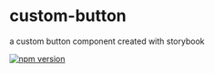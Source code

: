 # custom-button
a custom button component created with storybook

[![npm version](https://img.shields.io/npm/v/@dreyy/custom-button.svg)](https://www.npmjs.com/package/@dreyy/custom-button)
